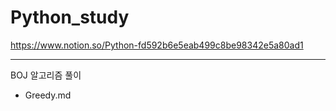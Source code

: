 # Python_study

https://www.notion.so/Python-fd592b6e5eab499c8be98342e5a80ad1

---
BOJ 알고리즘 풀이
- Greedy.md
